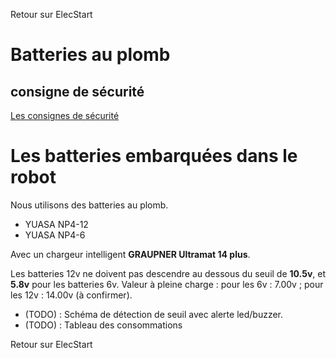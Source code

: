 Retour sur ElecStart

# Batteries au plomb #
## consigne de sécurité ##
[Les consignes de sécurité](http://chargeur-batteries-plomb-12v-24v.over-blog.com/article-consignes-de-securite-relatives-aux-batteries-plomb-62544725.html)


# Les batteries embarquées dans le robot #
Nous utilisons des batteries au plomb.
  * YUASA NP4-12
  * YUASA NP4-6

Avec un chargeur intelligent **GRAUPNER Ultramat 14 plus**.

Les batteries 12v ne doivent pas descendre au dessous du seuil de **10.5v**, et **5.8v** pour les batteries 6v.
Valeur à pleine charge : pour les 6v : 7.00v ; pour les 12v : 14.00v (à confirmer).

  * (TODO) : Schéma de détection de seuil avec alerte led/buzzer.
  * (TODO) : Tableau des consommations



Retour sur ElecStart